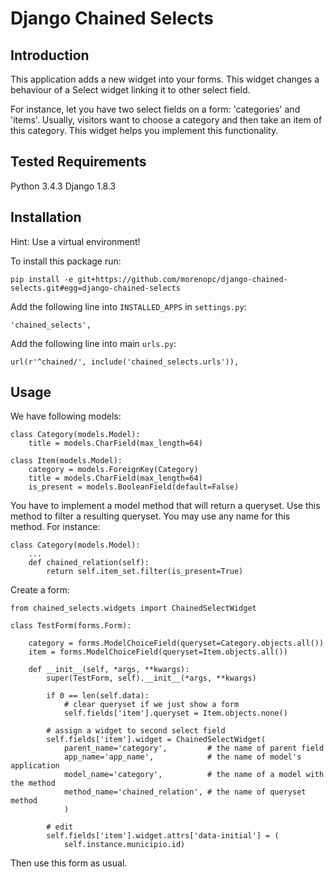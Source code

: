 Django Chained Selects
======================

Introduction
------------

This application adds a new widget into your forms. This widget changes
a behaviour of a Select widget linking it to other select field.

For instance, let you have two select fields on a form: 'categories' and
'items'. Usually, visitors want to choose a category and then take an item
of this category. This widget helps you implement this functionality.

Tested Requirements
-------------------

Python 3.4.3
Django 1.8.3

Installation
------------

Hint: Use a virtual environment!

To install this package run:

    pip install -e git+https://github.com/morenopc/django-chained-selects.git#egg=django-chained-selects
Add the following line into ``INSTALLED_APPS`` in ``settings.py``:

    'chained_selects',

Add the following line into main ``urls.py``:

    url(r'^chained/', include('chained_selects.urls')),

Usage
-----

We have following models:

    class Category(models.Model):
        title = models.CharField(max_length=64)

    class Item(models.Model):
        category = models.ForeignKey(Category)
        title = models.CharField(max_length=64)
        is_present = models.BooleanField(default=False)

You have to implement a model method that will return a queryset. Use this
method to filter a resulting queryset. You may use any name for this
method. For instance:

    class Category(models.Model):
        ...
        def chained_relation(self):
            return self.item_set.filter(is_present=True)

Create a form:

    from chained_selects.widgets import ChainedSelectWidget

    class TestForm(forms.Form):

        category = forms.ModelChoiceField(queryset=Category.objects.all())
        item = forms.ModelChoiceField(queryset=Item.objects.all())

        def __init__(self, *args, **kwargs):
            super(TestForm, self).__init__(*args, **kwargs)

            if 0 == len(self.data):
                # clear queryset if we just show a form
                self.fields['item'].queryset = Item.objects.none()

            # assign a widget to second select field
            self.fields['item'].widget = ChainedSelectWidget(
                parent_name='category',         # the name of parent field
                app_name='app_name',            # the name of model's application
                model_name='category',          # the name of a model with the method
                method_name='chained_relation', # the name of queryset method
                )

            # edit
            self.fields['item'].widget.attrs['data-initial'] = (
                self.instance.municipio.id)

Then use this form as usual.
